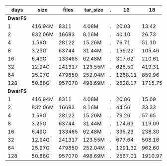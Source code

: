 | days | size | files | tar_size | . | 16 | 18 | 20 | 22 | 24 | 26 | 28 | 30 |
| ---- | ---- | ----- | -------- | - | -- | -- | -- | -- | -- | -- | -- | -- |
| **DwarFS** |
| 1 | 416.94M | 8311 | 4.08M | . | 20.03 | 13.42 | 11.43 | 10.30 | 10.60 | 14.57 | 31.39 | 43.41 |
| 2 | 832.06M | 16683 | 8.16M | . | 40.10 | 26.73 | 22.76 | 20.39 | 21.04 | 25.57 | 41.67 | 90.95 |
| 4 | 1.59G | 28122 | 15.26M | . | 76.71 | 51.10 | 43.24 | 38.15 | 37.93 | 45.86 | 60.08 | 128.84 |
| 8 | 3.25G | 63744 | 31.44M | . | 159.22 | 105.46 | 88.86 | 78.63 | 77.94 | 88.10 | 108.83 | 252.04 |
| 16 | 6.49G | 133465 | 62.48M | . | 317.62 | 210.61 | 177.44 | 156.68 | 154.77 | 168.28 | 206.57 | 411.30 |
| 32 | 12.94G | 241317 | 123.55M | . | 628.50 | 419.31 | 354.74 | 314.70 | 310.90 | 335.75 | 402.67 | 828.00 |
| 64 | 25.97G | 479850 | 252.04M | . | 1268.11 | 859.96 | 730.01 | 653.61 | 658.05 | 727.55 | 836.62 | 1692.26 |
| 128 | 50.88G | 957070 | 498.69M | . | 2528.17 | 1715.75 | 1447.08 | 1299.39 | 1322.23 | 1463.04 | 1639.86 | 3313.64 |
| **DwarFS** |
| 1 | 416.94M | 8311 | 4.08M | . | 20.86 | 15.09 | 12.98 | 10.68 | 10.15 | 13.84 | 29.62 | 42.17 |
| 2 | 832.06M | 16683 | 8.16M | . | 44.56 | 33.33 | 25.92 | 21.12 | 19.35 | 22.92 | 39.07 | 86.26 |
| 4 | 1.59G | 28122 | 15.26M | . | 79.26 | 57.65 | 49.51 | 40.41 | 36.07 | 40.98 | 56.80 | 123.85 |
| 8 | 3.25G | 63744 | 31.44M | . | 174.63 | 119.09 | 102.21 | 83.10 | 72.74 | 77.95 | 102.87 | 240.82 |
| 16 | 6.49G | 133465 | 62.48M | . | 335.23 | 238.30 | 208.05 | 175.92 | 148.05 | 154.81 | 191.68 | 393.51 |
| 32 | 12.94G | 241317 | 123.55M | . | 677.64 | 508.16 | 445.66 | 359.56 | 326.44 | 381.09 | 426.86 | 822.48 |
| 64 | 25.97G | 479850 | 252.04M | . | 1291.32 | 962.60 | 821.22 | 685.19 | 632.57 | 693.45 | 786.34 | 1626.92 |
| 128 | 50.88G | 957070 | 498.69M | . | 2567.01 | 1910.97 | 1647.08 | 1352.30 | 1252.67 | 1356.50 | 1523.59 | 3152.92 |
